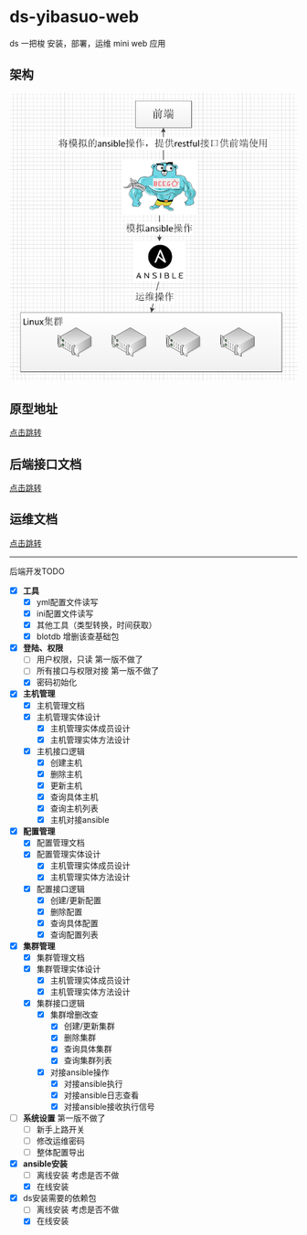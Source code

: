 # ds-yibasuo-web

ds 一把梭 安装，部署，运维 mini web 应用

## 架构

![](doc/img/jiagou.png)

## 原型地址

[点击跳转](http://121.36.110.148:22245/start_1.html)

## 后端接口文档

[点击跳转](./doc/backend)

## 运维文档

[点击跳转](./doc/devops)

---

后端开发TODO

- [x] **工具**
  - [x] yml配置文件读写
  - [x] ini配置文件读写
  - [x] 其他工具（类型转换，时间获取）
  - [x] blotdb 增删该查基础包
- [x] **登陆、权限**
  - [ ] 用户权限，只读 第一版不做了
  - [ ] 所有接口与权限对接 第一版不做了
  - [x] 密码初始化
- [x] **主机管理**
  - [x] 主机管理文档
  - [x] 主机管理实体设计
    - [x] 主机管理实体成员设计
    - [x] 主机管理实体方法设计
  - [x] 主机接口逻辑
    - [x] 创建主机
    - [x] 删除主机
    - [x] 更新主机
    - [x] 查询具体主机
    - [x] 查询主机列表
    - [x] 主机对接ansible
- [x] **配置管理**
  - [x] 配置管理文档
  - [x] 配置管理实体设计
    - [x] 主机管理实体成员设计
    - [x] 主机管理实体方法设计
  - [x] 配置接口逻辑
    - [x] 创建/更新配置
    - [x] 删除配置
    - [x] 查询具体配置
    - [x] 查询配置列表
- [x] **集群管理**
  - [x] 集群管理文档 
  - [x] 集群管理实体设计
    - [x] 主机管理实体成员设计
    - [x] 主机管理实体方法设计
  - [x] 集群接口逻辑
    - [x] 集群增删改查
      - [x] 创建/更新集群
      - [x] 删除集群
      - [x] 查询具体集群
      - [x] 查询集群列表
    - [x] 对接ansible操作
      - [x] 对接ansible执行
      - [x] 对接ansible日志查看
      - [x] 对接ansible接收执行信号
- [ ] **系统设置** 第一版不做了
  - [ ] 新手上路开关
  - [ ] 修改运维密码
  - [ ] 整体配置导出
- [x] **ansible安装**
  - [ ] 离线安装 考虑是否不做
  - [x] 在线安装
- [x] ds安装需要的依赖包
  - [ ] 离线安装 考虑是否不做
  - [x] 在线安装
